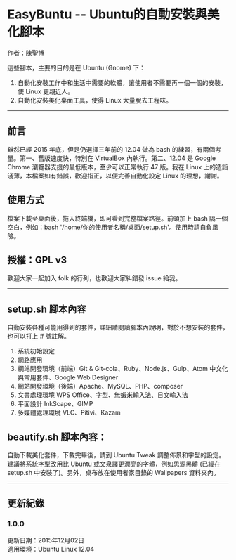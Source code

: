 # EasyBuntu -- Ubuntu的自動安裝與美化腳本
作者：陳聖博

這些腳本，主要的目的是在 Ubuntu (Gnome) 下：

1. 自動化安裝工作中和生活中需要的軟體，讓使用者不需要再一個一個的安裝，使 Linux 更親近人。
2. 自動化安裝美化桌面工具，使得 Linux 大量脫去工程味。

-----

## 前言
雖然已經 2015 年底，但是仍選擇三年前的 12.04 做為 bash 的練習，有兩個考量。第一、舊版速度快，特別在 VirtualBox 內執行。第二、12.04 是 Google Chrome 瀏覽器支援的最低版本，至少可以正常執行 47 版。我在 Linux 上的造詣淺薄，本檔案如有錯誤，歡迎指正，以便完善自動化設定 Linux 的理想，謝謝。

## 使用方式
檔案下載至桌面後，拖入終端機，即可看到完整檔案路徑。前頭加上 bash 隔一個空白，例如：bash '/home/你的使用者名稱/桌面/setup.sh'。使用時請自負風險。

## 授權：GPL v3
歡迎大家一起加入 folk 的行列，也歡迎大家糾錯發 issue 給我。


-----
## setup.sh 腳本內容
自動安裝各種可能用得到的套件，詳細請閱讀腳本內說明，對於不想安裝的套件，也可以打上 # 號註解。

1. 系統初始設定
1. 網路應用
1. 網站開發環境（前端）Git & Git-cola、Ruby、Node.js、Gulp、Atom 中文化與常用套件、Google Web Designer
1. 網站開發環境（後端）Apache、MySQL、PHP、composer
1. 文書處理環境 WPS Office、字型、無蝦米輸入法、日文輸入法
1. 平面設計 InkScape、GIMP
1. 多媒體處理環境 VLC、Pitivi、Kazam

## beautify.sh 腳本內容：

自動下載美化套件，下載完畢後，請到 Ubuntu Tweak 調整佈景和字型的設定。建議將系統字型改用比 Ubuntu 或文泉譯更漂亮的字體，例如思源黑體 (已經在 setup.sh 中安裝了)。另外，桌布放在使用者家目錄的 Wallpapers 資料夾內。





-----
## 更新紀錄


### 1.0.0
更新日期：2015年12月02日  
適用環境：Ubuntu Linux 12.04
